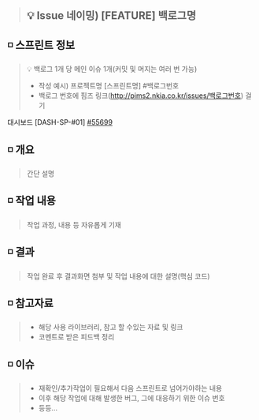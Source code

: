 > ## 💡 Issue 네이밍) [FEATURE] 백로그명 

## ◽ 스프린트 정보
> 💡 백로그 1개 당 메인 이슈 1개(커밋 및 머지는 여러 번 가능)    
>   - 작성 예시) 프로젝트명 [스프린트명] #백로그번호     
>   - 백로그 번호에 핌즈 링크(http://pims2.nkia.co.kr/issues/백로그번호) 걸기

대시보드 [DASH-SP-#01] [#55699](http://pims2.nkia.co.kr/issues/55699)


## ◽ 개요
> 간단 설명


## ◽ 작업 내용
> 작업 과정, 내용 등 자유롭게 기재  


## ◽ 결과
> 작업 완료 후 결과화면 첨부 및 작업 내용에 대한 설명(핵심 코드) 


## ◽ 참고자료
> - 해당 사용 라이브러리, 참고 할 수있는 자료 및 링크
> - 코멘트로 받은 피드백 정리  


## ◽ 이슈
> - 재확인/추가작업이 필요해서 다음 스프린트로 넘어가야하는 내용
> - 이후 해당 작업에 대해 발생한 버그, 그에 대응하기 위한 이슈 번호
> - 등등...


